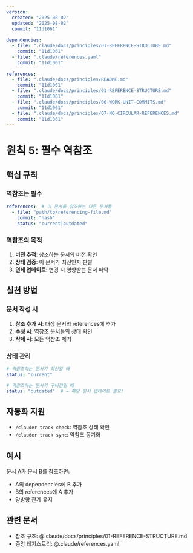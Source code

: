 ```yaml
---
version:
  created: "2025-08-02"
  updated: "2025-08-02"
  commit: "11d1061"
  
dependencies:
  - file: ".claude/docs/principles/01-REFERENCE-STRUCTURE.md"
    commit: "11d1061"
  - file: ".claude/references.yaml"
    commit: "11d1061"
    
references:
  - file: ".claude/docs/principles/README.md"
    commit: "11d1061"
  - file: ".claude/docs/principles/01-REFERENCE-STRUCTURE.md"
    commit: "11d1061"
  - file: ".claude/docs/principles/06-WORK-UNIT-COMMITS.md"
    commit: "11d1061"
  - file: ".claude/docs/principles/07-NO-CIRCULAR-REFERENCES.md"
    commit: "11d1061"
---
```


# 원칙 5: 필수 역참조

## 핵심 규칙

### 역참조는 필수
```yaml
references:  # 이 문서를 참조하는 다른 문서들
  - file: "path/to/referencing-file.md"
    commit: "hash"
    status: "current|outdated"
```

### 역참조의 목적
1. **버전 추적**: 참조하는 문서의 버전 확인
2. **상태 검증**: 이 문서가 최신인지 판별
3. **연쇄 업데이트**: 변경 시 영향받는 문서 파악

## 실천 방법

### 문서 작성 시
1. **참조 추가 시**: 대상 문서의 references에 추가
2. **수정 시**: 역참조 문서들의 상태 확인
3. **삭제 시**: 모든 역참조 제거

### 상태 관리
```yaml
# 역참조하는 문서가 최신일 때
status: "current"

# 역참조하는 문서가 구버전일 때
status: "outdated"  # → 해당 문서 업데이트 필요!
```

## 자동화 지원
- `/clauder track check`: 역참조 상태 확인
- `/clauder track sync`: 역참조 동기화

## 예시
문서 A가 문서 B를 참조하면:
- A의 dependencies에 B 추가
- B의 references에 A 추가
- 양방향 관계 유지

## 관련 문서
- 참조 구조: @.claude/docs/principles/01-REFERENCE-STRUCTURE.md
- 중앙 레지스트리: @.claude/references.yaml